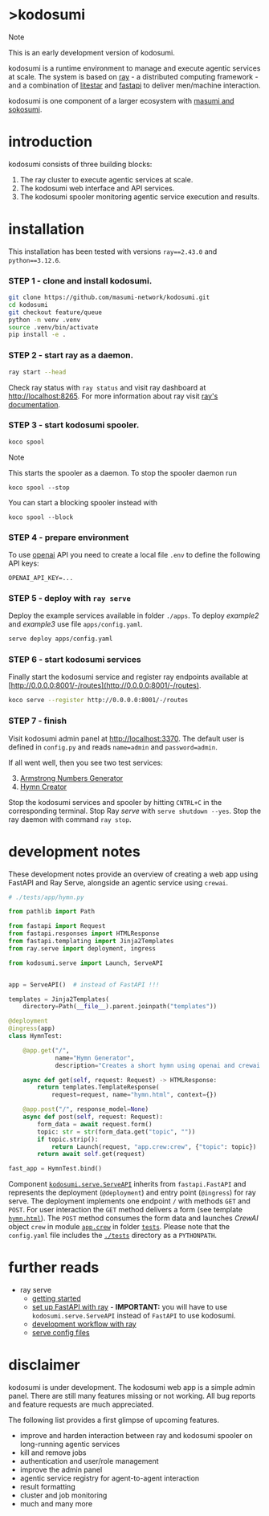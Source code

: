 # >kodosumi

> [!NOTE]
>
> This is an early development version of kodosumi.

kodosumi is a runtime environment to manage and execute agentic services at scale. The system is based on [ray](https://ray.io) - a distributed computing framework - and a combination of [litestar](https://litestar.dev/) and [fastapi](https://fastapi.tiangolo.com/) to deliver men/machine interaction.

kodosumi is one component of a larger ecosystem with [masumi and sokosumi](https://www.masumi.network/).


# introduction

kodosumi consists of three building blocks:

1. The ray cluster to execute agentic services at scale.
2. The kodosumi web interface and API services.
3. The kodosumi spooler monitoring agentic service execution and results.


# installation

This installation has been tested with versions `ray==2.43.0` and `python==3.12.6`.

### STEP 1 - clone and install kodosumi.

```bash
git clone https://github.com/masumi-network/kodosumi.git
cd kodosumi
git checkout feature/queue
python -m venv .venv
source .venv/bin/activate
pip install -e .
```

### STEP 2 - start ray as a daemon.

```bash
ray start --head
```

Check ray status with `ray status` and visit ray dashboard at [http://localhost:8265](http://localhost:8265). For more information about ray visit [ray's documentation](https://docs.ray.io/en/latest).

### STEP 3 - start kodosumi spooler.

```bash
koco spool
```

> [!NOTE]
>
> This starts the spooler as a daemon. To stop the spooler daemon run
>
>     koco spool --stop
>
> You can start a blocking spooler instead with
>
>     koco spool --block


### STEP 4 - prepare environment

To use [openai](https://openai.com/) API you need to create a local file `.env` to define the following API keys:

```
OPENAI_API_KEY=...
```


### STEP 5 - deploy with `ray serve`

Deploy the example services available in folder `./apps`. To deploy _example2_ and _example3_ use file `apps/config.yaml`.

```bash
serve deploy apps/config.yaml
```


### STEP 6 - start kodosumi services

Finally start the kodosumi service and register ray endpoints available at 
[http://0.0.0.0:8001/-/routes](http://0.0.0.0:8001/-/routes).


```bash
koco serve --register http://0.0.0.0:8001/-/routes
```

### STEP 7 - finish

Visit kodosumi admin panel at [http://localhost:3370](http://localhost:3370). The default user is defined in `config.py` and reads `name=admin` and `password=admin`.

If all went well, then you see two test services:

3. [Armstrong Numbers Generator](./apps/example2.py)
2. [Hymn Creator](./apps/example3.py)

Stop the kodosumi services and spooler by hitting `CNTRL+C` in the corresponding terminal. Stop Ray _serve_ with `serve shutdown --yes`. Stop the ray daemon with command `ray stop`.

# development notes

These development notes provide an overview of creating a web app using FastAPI and Ray Serve, alongside an agentic service using `crewai`. 

```python
# ./tests/app/hymn.py

from pathlib import Path

from fastapi import Request
from fastapi.responses import HTMLResponse
from fastapi.templating import Jinja2Templates
from ray.serve import deployment, ingress

from kodosumi.serve import Launch, ServeAPI


app = ServeAPI()  # instead of FastAPI !!!

templates = Jinja2Templates(
    directory=Path(__file__).parent.joinpath("templates"))

@deployment
@ingress(app)
class HymnTest:

    @app.get("/", 
             name="Hymn Generator", 
             description="Creates a short hymn using openai and crewai.")

    async def get(self, request: Request) -> HTMLResponse:
        return templates.TemplateResponse(
            request=request, name="hymn.html", context={})

    @app.post("/", response_model=None)
    async def post(self, request: Request):
        form_data = await request.form()
        topic: str = str(form_data.get("topic", ""))
        if topic.strip():
            return Launch(request, "app.crew:crew", {"topic": topic})
        return await self.get(request)

fast_app = HymnTest.bind()
```

Component [`kodosumi.serve.ServeAPI`](./kodosumi/serve.py#ServeAPI) inherits from `fastapi.FastAPI` and represents the deployment (`@deployment`) and entry point (`@ingress`) for ray serve. The deployment implements one endpoint `/` with methods `GET` and `POST`. For user interaction the `GET` method delivers a form (see template [`hymn.html`](./tests/app/templates/hymn.html)). The `POST` method consumes the form data and launches _CrewAI_ object `crew` in module [`app.crew`](./tests/app/crew.py) in folder [`tests`](./tests/). Please note that the `config.yaml` file includes the [`./tests`](./tests/) directory as a `PYTHONPATH`.

# further reads

* ray serve
  * [getting started](https://docs.ray.io/en/latest/serve/getting_started.html)
  * [set up FastAPI with ray](https://docs.ray.io/en/latest/serve/http-guide.html) - **IMPORTANT:** you will have to use `kodosumi.serve.ServeAPI` instead of `FastAPI` to use kodosumi.
  * [development workflow with ray](https://docs.ray.io/en/latest/serve/advanced-guides/dev-workflow.html)
  * [serve config files](https://docs.ray.io/en/latest/serve/production-guide/config.html)

# disclaimer

kodosumi is under development. The kodosumi web app is a simple admin panel. There are still many features missing or not working. All bug reports and feature requests are much appreciated.

The following list provides a first glimpse of upcoming features.

* improve and harden interaction between ray and kodosumi spooler on long-running agentic services
* kill and remove jobs
* authentication and user/role management
* improve the admin panel
* agentic service registry for agent-to-agent interaction
* result formatting
* cluster and job monitoring
* much and many more
